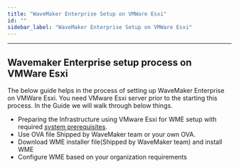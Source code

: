 ```yaml
---
title: "WaveMaker Enterprise Setup on VMWare Esxi"
id: ""
sidebar_label: "WaveMaker Enterprise Setup on VMWare Esxi"
---
```

---

## Wavemaker Enterprise setup process on VMWare Esxi

The below guide helps in the process of setting up WaveMaker Enterprise on VMWare Esxi.
You need VMware Esxi server prior to the starting this process.
In the Guide we will walk through below things.

- Preparing the Infrastructure using VMware Esxi for WME setup with required [system prerequisites](/learn/on-premise/prerequisites).
- Use OVA file Shipped by WaveMaker team or your own OVA.
- Download WME installer file(Shipped by WaveMaker team) and install WME
- Configure WME based on your organization requirements
